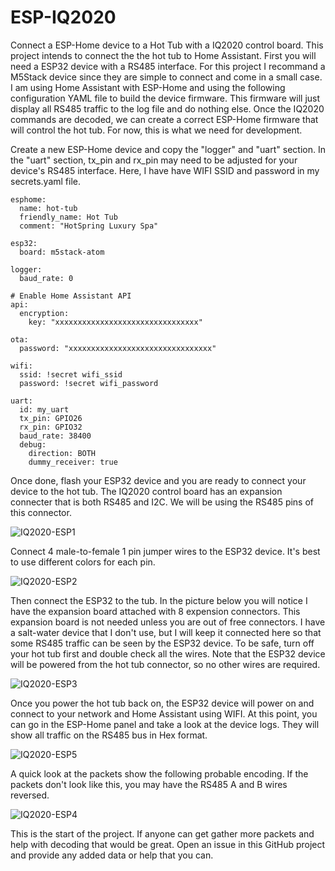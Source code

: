 # ESP-IQ2020
Connect a ESP-Home device to a Hot Tub with a IQ2020 control board. This project intends to connect the the hot tub to Home Assistant. First you will need a ESP32 device with a RS485 interface. For this project I recommand a M5Stack device since they are simple to connect and come in a small case. I am using Home Assistant with ESP-Home and using the following configuration YAML file to build the device firmware. This firmware will just display all RS485 traffic to the log file and do nothing else. Once the IQ2020 commands are decoded, we can create a correct ESP-Home firmware that will control the hot tub. For now, this is what we need for development.

Create a new ESP-Home device and copy the "logger" and "uart" section. In the "uart" section, tx_pin and rx_pin may need to be adjusted for your device's RS485 interface. Here, I have have WIFI SSID and password in my secrets.yaml file.

```
esphome:
  name: hot-tub
  friendly_name: Hot Tub
  comment: "HotSpring Luxury Spa"

esp32:
  board: m5stack-atom

logger:
  baud_rate: 0

# Enable Home Assistant API
api:
  encryption:
    key: "xxxxxxxxxxxxxxxxxxxxxxxxxxxxxxxx"

ota:
  password: "xxxxxxxxxxxxxxxxxxxxxxxxxxxxxxxx"

wifi:
  ssid: !secret wifi_ssid
  password: !secret wifi_password

uart:
  id: my_uart
  tx_pin: GPIO26
  rx_pin: GPIO32
  baud_rate: 38400
  debug:
    direction: BOTH
    dummy_receiver: true
```

Once done, flash your ESP32 device and you are ready to connect your device to the hot tub. The IQ2020 control board has an expansion connecter that is both RS485 and I2C. We will be using the RS485 pins of this connector.

![IQ2020-ESP1](https://github.com/Ylianst/ESP-IQ2020/assets/1319013/07697b93-9469-46b6-9f8b-8a79d4cd90d3)

Connect 4 male-to-female 1 pin jumper wires to the ESP32 device. It's best to use different colors for each pin.

![IQ2020-ESP2](https://github.com/Ylianst/ESP-IQ2020/assets/1319013/434920d7-ad5b-446c-af8e-142df2a1e9d8)

Then connect the ESP32 to the tub. In the picture below you will notice I have the expansion board attached with 8 expension connectors. This expansion board is not needed unless you are out of free connectors. I have a salt-water device that I don't use, but I will keep it connected here so that some RS485 traffic can be seen by the ESP32 device. To be safe, turn off your hot tub first and double check all the wires. Note that the ESP32 device will be powered from the hot tub connector, so no other wires are required.

![IQ2020-ESP3](https://github.com/Ylianst/ESP-IQ2020/assets/1319013/15f23030-fa9b-4f05-bbbb-0723c9e79cda)

Once you power the hot tub back on, the ESP32 device will power on and connect to your network and Home Assistant using WIFI. At this point, you can go in the ESP-Home panel and take a look at the device logs. They will show all traffic on the RS485 bus in Hex format.

![IQ2020-ESP5](https://github.com/Ylianst/ESP-IQ2020/assets/1319013/93539d99-bc69-487a-a1dc-cb6d2bc41422)

A quick look at the packets show the following probable encoding. If the packets don't look like this, you may have the RS485 A and B wires reversed.

![IQ2020-ESP4](https://github.com/Ylianst/ESP-IQ2020/assets/1319013/dde784aa-72f5-4315-a671-147064789ff4)

This is the start of the project. If anyone can get gather more packets and help with decoding that would be great. Open an issue in this GitHub project and provide any added data or help that you can.

